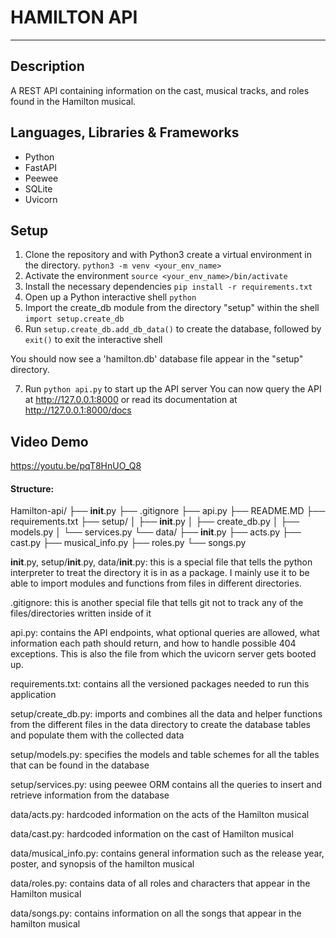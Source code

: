 # HAMILTON API
---


## Description
A REST API containing information on the cast, musical tracks, and roles found in the Hamilton musical.

## Languages, Libraries & Frameworks
* Python
* FastAPI
* Peewee
* SQLite
* Uvicorn


## Setup
1. Clone the repository and with Python3 create a virtual environment in the directory. `python3 -m venv <your_env_name>`
2. Activate the environment `source <your_env_name>/bin/activate`
3. Install the necessary dependencies `pip install -r requirements.txt`
4. Open up a Python interactive shell `python`
5. Import the create_db module from the directory "setup" within the shell `import setup.create_db`
6. Run `setup.create_db.add_db_data()` to create the database, followed by `exit()` to exit the interactive shell

You should now see a 'hamilton.db' database file appear in the "setup" directory.

7. Run `python api.py` to start up the API server
You can now query the API at http://127.0.0.1:8000
or read its documentation at http://127.0.0.1:8000/docs


## Video Demo
https://youtu.be/pqT8HnUO_Q8


#### Structure:
Hamilton-api/
├── __init__.py
├── .gitignore
├── api.py
├── README.MD
├── requirements.txt
├── setup/
│   ├── __init__.py
│   ├── create_db.py
│   ├── models.py
│   └── services.py
└── data/
    ├── __init__.py
    ├── acts.py
    ├── cast.py
    ├── musical_info.py
    ├── roles.py
    └── songs.py

__init__.py, setup/__init__.py, data/__init__.py:
this is a special file that tells the python interpreter to treat the directory it is in as a package. I mainly use it to be able to import modules and functions from files in different directories.

.gitignore:
this is another special file that tells git not to track any of the files/directories written inside of it

api.py:
contains the API endpoints, what optional queries are allowed, what information each path should return, and how to handle possible 404 exceptions. This is also the file from which the uvicorn server gets booted up.

requirements.txt:
contains all the versioned packages needed to run this  application

setup/create_db.py:
imports and combines all the data and helper functions from the different files in the data directory to create the database tables and populate them with the collected data

setup/models.py:
specifies the models and table schemes for all the tables that can be found in the database

setup/services.py:
using peewee ORM contains all the queries to insert and retrieve information from the database

data/acts.py:
hardcoded information on the acts of the Hamilton musical

data/cast.py:
hardcoded information on the cast of Hamilton musical

data/musical_info.py:
contains general information such as the release year, poster, and synopsis of the hamilton musical

data/roles.py:
contains data of all roles and characters that appear in the Hamilton musical

data/songs.py:
contains information on all the songs that appear in the hamilton musical